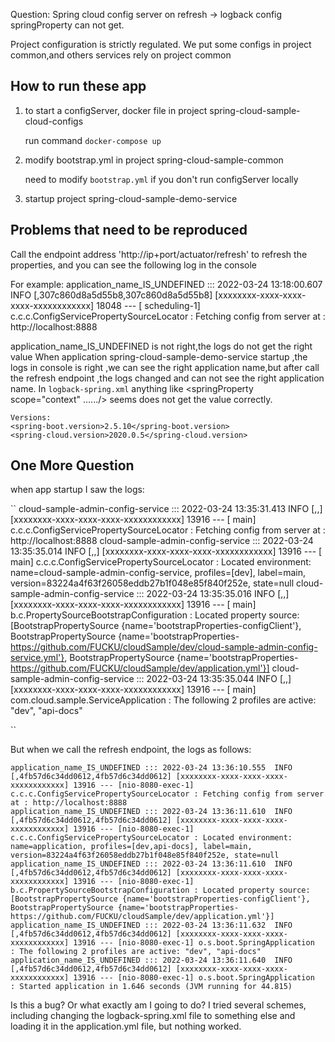 Question: Spring cloud config server on refresh -> logback config springProperty can not get.

Project configuration is strictly regulated. We put some configs in project common,and others services rely on  project common

## How to run these app

1. to start a configServer, docker file in project spring-cloud-sample-cloud-configs

    run command `docker-compose up`

2. modify bootstrap.yml in project spring-cloud-sample-common

    need to modify `bootstrap.yml` if you don't run configServer locally  

3. startup project spring-cloud-sample-demo-service

## Problems that need to be reproduced
Call the endpoint address 'http://ip+port/actuator/refresh' to refresh the properties, and you can see the following log in the console

For example:
application_name_IS_UNDEFINED ::: 2022-03-24 13:18:00.607  INFO [,307c860d8a5d55b8,307c860d8a5d55b8] [xxxxxxxx-xxxx-xxxx-xxxx-xxxxxxxxxxxx] 18048 --- [   scheduling-1] c.c.c.ConfigServicePropertySourceLocator : Fetching config from server at : http://localhost:8888

application_name_IS_UNDEFINED is not right,the logs do not get the right value
When application spring-cloud-sample-demo-service startup ,the logs in console is right ,we can see the right application name,but after call the refresh endpoint ,the logs changed and can not see the right application name.
In `logback-spring.xml` anything like <springProperty scope="context" ....../> seems does not get the value correctly.

```
Versions:
<spring-boot.version>2.5.10</spring-boot.version>
<spring-cloud.version>2020.0.5</spring-cloud.version>
```

## One More Question
when app startup I saw the logs:

``
cloud-sample-admin-config-service ::: 2022-03-24 13:35:31.413  INFO [,,] [xxxxxxxx-xxxx-xxxx-xxxx-xxxxxxxxxxxx] 13916 --- [           main] c.c.c.ConfigServicePropertySourceLocator : Fetching config from server at : http://localhost:8888
cloud-sample-admin-config-service ::: 2022-03-24 13:35:35.014  INFO [,,] [xxxxxxxx-xxxx-xxxx-xxxx-xxxxxxxxxxxx] 13916 --- [           main] c.c.c.ConfigServicePropertySourceLocator : Located environment: name=cloud-sample-admin-config-service, profiles=[dev], label=main, version=83224a4f63f26058eddb27b1f048e85f840f252e, state=null
cloud-sample-admin-config-service ::: 2022-03-24 13:35:35.016  INFO [,,] [xxxxxxxx-xxxx-xxxx-xxxx-xxxxxxxxxxxx] 13916 --- [           main] b.c.PropertySourceBootstrapConfiguration : Located property source: [BootstrapPropertySource {name='bootstrapProperties-configClient'}, BootstrapPropertySource {name='bootstrapProperties-https://github.com/FUCKU/cloudSample/dev/cloud-sample-admin-config-service.yml'}, BootstrapPropertySource {name='bootstrapProperties-https://github.com/FUCKU/cloudSample/dev/application.yml'}]
cloud-sample-admin-config-service ::: 2022-03-24 13:35:35.044  INFO [,,] [xxxxxxxx-xxxx-xxxx-xxxx-xxxxxxxxxxxx] 13916 --- [           main] com.cloud.sample.ServiceApplication      : The following 2 profiles are active: "dev", "api-docs"

``


But when we call the refresh endpoint, the logs as follows:
```
application_name_IS_UNDEFINED ::: 2022-03-24 13:36:10.555  INFO [,4fb57d6c34dd0612,4fb57d6c34dd0612] [xxxxxxxx-xxxx-xxxx-xxxx-xxxxxxxxxxxx] 13916 --- [nio-8080-exec-1] c.c.c.ConfigServicePropertySourceLocator : Fetching config from server at : http://localhost:8888
application_name_IS_UNDEFINED ::: 2022-03-24 13:36:11.610  INFO [,4fb57d6c34dd0612,4fb57d6c34dd0612] [xxxxxxxx-xxxx-xxxx-xxxx-xxxxxxxxxxxx] 13916 --- [nio-8080-exec-1] c.c.c.ConfigServicePropertySourceLocator : Located environment: name=application, profiles=[dev,api-docs], label=main, version=83224a4f63f26058eddb27b1f048e85f840f252e, state=null
application_name_IS_UNDEFINED ::: 2022-03-24 13:36:11.610  INFO [,4fb57d6c34dd0612,4fb57d6c34dd0612] [xxxxxxxx-xxxx-xxxx-xxxx-xxxxxxxxxxxx] 13916 --- [nio-8080-exec-1] b.c.PropertySourceBootstrapConfiguration : Located property source: [BootstrapPropertySource {name='bootstrapProperties-configClient'}, BootstrapPropertySource {name='bootstrapProperties-https://github.com/FUCKU/cloudSample/dev/application.yml'}]
application_name_IS_UNDEFINED ::: 2022-03-24 13:36:11.632  INFO [,4fb57d6c34dd0612,4fb57d6c34dd0612] [xxxxxxxx-xxxx-xxxx-xxxx-xxxxxxxxxxxx] 13916 --- [nio-8080-exec-1] o.s.boot.SpringApplication               : The following 2 profiles are active: "dev", "api-docs"
application_name_IS_UNDEFINED ::: 2022-03-24 13:36:11.640  INFO [,4fb57d6c34dd0612,4fb57d6c34dd0612] [xxxxxxxx-xxxx-xxxx-xxxx-xxxxxxxxxxxx] 13916 --- [nio-8080-exec-1] o.s.boot.SpringApplication               : Started application in 1.646 seconds (JVM running for 44.815)

```

Is this a bug? Or what exactly am I going to do?
I tried several schemes, including changing the logback-spring.xml file to something else and loading it in the application.yml file, but nothing worked.